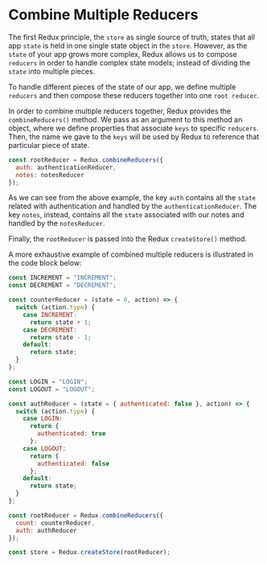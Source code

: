 # Combine Multiple Reducers

The first Redux principle, the `store` as single source of truth, states that all app `state` is held in one single state object in the `store`.
However, as the `state` of your app grows more complex, Redux allows us to compose `reducers` in order to handle complex state models; instead of dividing the `state` into multiple pieces.

To handle different pieces of the state of our app, we define multiple `reducers` and then compose these reducers together into one `root reducer`.

In order to combine multiple reducers together, Redux provides the `combineReducers()` method. We pass as an argument to this method an object, where we define properties that associate `keys` to specific `reducers`. Then, the name we gave to the `keys` will be used by Redux to reference that particular piece of state.

```js
const rootReducer = Redux.combineReducers({
  auth: authenticationReducer,
  notes: notesReducer
});
```

As we can see from the above example, the key `auth` contains all the `state` related with authentication and handled by the `authenticationReducer`. The key `notes`, instead, contains all the `state` associated with our notes and handled by the `notesReducer`.

Finally, the `rootReducer` is passed into the Redux `createStore()` method.

A more exhaustive example of combined multiple reducers is illustrated in the code block below:

```js
const INCREMENT = "INCREMENT";
const DECREMENT = "DECREMENT";

const counterReducer = (state = 0, action) => {
  switch (action.type) {
    case INCREMENT:
      return state + 1;
    case DECREMENT:
      return state - 1;
    default:
      return state;
  }
};

const LOGIN = "LOGIN";
const LOGOUT = "LOGOUT";

const authReducer = (state = { authenticated: false }, action) => {
  switch (action.type) {
    case LOGIN:
      return {
        authenticated: true
      };
    case LOGOUT:
      return {
        authenticated: false
      };
    default:
      return state;
  }
};

const rootReducer = Redux.combineReducers({
  count: counterReducer,
  auth: authReducer
});

const store = Redux.createStore(rootReducer);
```
